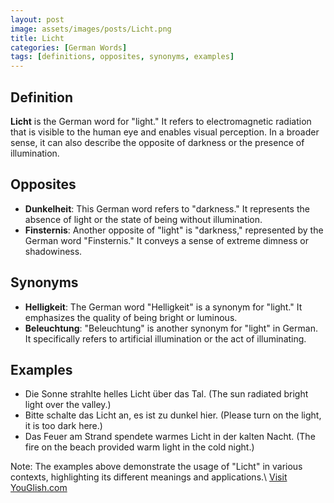 ```yaml
---
layout: post
image: assets/images/posts/Licht.png
title: Licht
categories: [German Words]
tags: [definitions, opposites, synonyms, examples]
---
```


## Definition

**Licht** is the German word for "light." It refers to electromagnetic radiation that is visible to the human eye and enables visual perception. In a broader sense, it can also describe the opposite of darkness or the presence of illumination.

## Opposites

- **Dunkelheit**: This German word refers to "darkness." It represents the absence of light or the state of being without illumination.
- **Finsternis**: Another opposite of "light" is "darkness," represented by the German word "Finsternis." It conveys a sense of extreme dimness or shadowiness.

## Synonyms

- **Helligkeit**: The German word "Helligkeit" is a synonym for "light." It emphasizes the quality of being bright or luminous.
- **Beleuchtung**: "Beleuchtung" is another synonym for "light" in German. It specifically refers to artificial illumination or the act of illuminating.

## Examples

- Die Sonne strahlte helles Licht über das Tal. (The sun radiated bright light over the valley.)
- Bitte schalte das Licht an, es ist zu dunkel hier. (Please turn on the light, it is too dark here.)
- Das Feuer am Strand spendete warmes Licht in der kalten Nacht. (The fire on the beach provided warm light in the cold night.)

Note: The examples above demonstrate the usage of "Licht" in various contexts, highlighting its different meanings and applications.\ <a id="yg-widget-0" class="youglish-widget" data-query="Licht" data-lang="german" data-components="8412" data-auto-start="0" data-bkg-color="theme_light" data-title="How%20to%20pronounce%20Licht%20in%20German"  rel="nofollow" href="https://youglish.com">Visit YouGlish.com</a><script async src="https://youglish.com/public/emb/widget.js" charset="utf-8"></script>